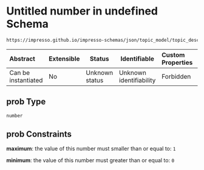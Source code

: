 # Untitled number in undefined Schema

```txt
https://impresso.github.io/impresso-schemas/json/topic_model/topic_description.schema.json#/definitions/word_prob/properties/prob
```




| Abstract            | Extensible | Status         | Identifiable            | Custom Properties | Additional Properties | Access Restrictions | Defined In                                                                                     |
| :------------------ | ---------- | -------------- | ----------------------- | :---------------- | --------------------- | ------------------- | ---------------------------------------------------------------------------------------------- |
| Can be instantiated | No         | Unknown status | Unknown identifiability | Forbidden         | Allowed               | none                | [topic_description.schema.json\*](../out/topic_description.schema.json "open original schema") |

## prob Type

`number`

## prob Constraints

**maximum**: the value of this number must smaller than or equal to: `1`

**minimum**: the value of this number must greater than or equal to: `0`
